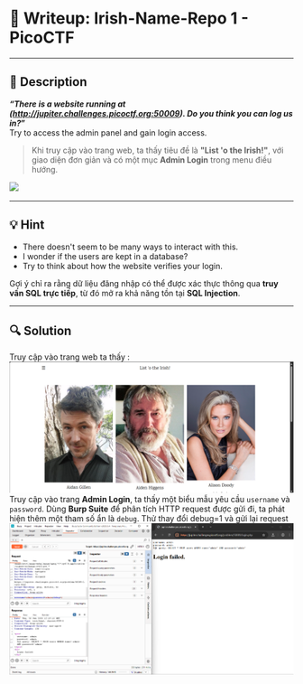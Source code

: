 # 🧠 Writeup: Irish-Name-Repo 1 - PicoCTF

---

## 📌 **Description**

**_“There is a website running at (http://jupiter.challenges.picoctf.org:50009). Do you think you can log us in?_”**  
Try to access the admin panel and gain login access.

> Khi truy cập vào trang web, ta thấy tiêu đề là **"List 'o the Irish!"**, với giao diện đơn giản và có một mục **Admin Login** trong menu điều hướng.

![](../img/irish-name-repo-1-home.png)

---

## 💡 **Hint**

- There doesn't seem to be many ways to interact with this.
- I wonder if the users are kept in a database?
- Try to think about how the website verifies your login.

Gợi ý chỉ ra rằng dữ liệu đăng nhập có thể được xác thực thông qua **truy vấn SQL trực tiếp**, từ đó mở ra khả năng tồn tại **SQL Injection**.

---

## 🔍 **Solution**
Truy cập vào trang web ta thấy :
![](../img/Irish-Name-Repo-1-menu.png)
Truy cập vào trang **Admin Login**, ta thấy một biểu mẫu yêu cầu `username` và `password`. Dùng **Burp Suite** để phân tích HTTP request được gửi đi, ta phát hiện thêm một tham số ẩn là `debug`.
Thử thay đổi debug=1 và gửi lại request
![](../img/Irish-Name-Repo-1-test.png)

